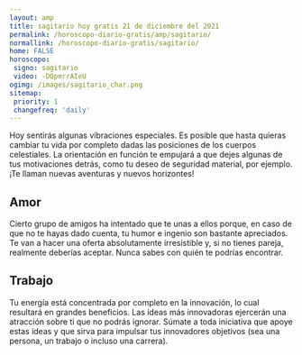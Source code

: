 ```yaml
---
layout: amp
title: sagitario hoy gratis 21 de diciembre del 2021 
permalink: /horoscopo-diario-gratis/amp/sagitario/
normallink: /horoscopo-diario-gratis/sagitario/
home: FALSE
horoscopo:
 signo: sagitario
 video: -DQpmrrAIeU
ogimg: /images/sagitario_char.png
sitemap:
 priority: 1
 changefreq: 'daily'
---
```



Hoy sentirás algunas vibraciones especiales. Es posible que hasta quieras cambiar tu vida por completo dadas las posiciones de los cuerpos celestiales. La orientación en función te empujará a que dejes algunas de tus motivaciones detrás, como tu deseo de seguridad material, por ejemplo. ¡Te llaman nuevas aventuras y nuevos horizontes!

## Amor

Cierto grupo de amigos ha intentado que te unas a ellos porque, en caso de que no te hayas dado cuenta, tu humor e ingenio son bastante apreciados.  Te van a hacer una oferta absolutamente irresistible y, si no tienes pareja, realmente deberías aceptar. Nunca sabes con quién te podrías encontrar.

## Trabajo

Tu energía está concentrada por completo en la innovación, lo cual resultará en grandes beneficios. Las ideas más innovadoras ejercerán una atracción sobre ti que no podrás ignorar. Súmate a toda iniciativa que apoye estas ideas y que sirva para impulsar tus innovadores objetivos (sea una persona, un trabajo o incluso una carrera).